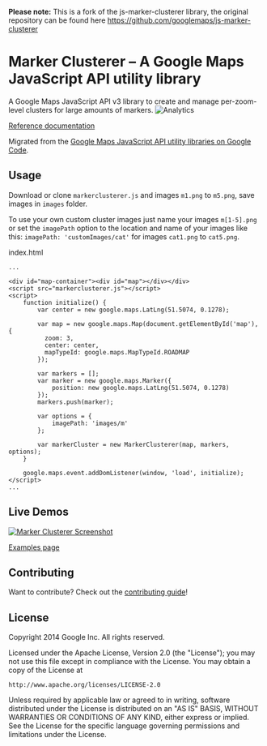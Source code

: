 **Please note:** This is a fork of the js-marker-clusterer library, the original repository can be found here https://github.com/googlemaps/js-marker-clusterer

Marker Clusterer – A Google Maps JavaScript API utility library
==============

A Google Maps JavaScript API v3 library to create and manage per-zoom-level clusters for large amounts of markers.
![Analytics](https://maps-ga-beacon.appspot.com/UA-12846745-20/js-marker-clusterer/readme?pixel)

[Reference documentation](https://googlemaps.github.io/js-marker-clusterer/docs/reference.html)

Migrated from the [Google Maps JavaScript API utility libraries on Google Code](https://code.google.com/p/google-maps-utility-library-v3/).

## Usage

Download or clone `markerclusterer.js` and images `m1.png` to `m5.png`, save images in `images` folder.

To use your own custom cluster images just name your images `m[1-5].png` or set the `imagePath` option to the location and name of your images like this: `imagePath: 'customImages/cat'` for images `cat1.png` to `cat5.png`.

index.html

    ...

    <div id="map-container"><div id="map"></div></div>
    <script src="markerclusterer.js"></script>
    <script>
        function initialize() {
            var center = new google.maps.LatLng(51.5074, 0.1278);

            var map = new google.maps.Map(document.getElementById('map'), {
              zoom: 3,
              center: center,
              mapTypeId: google.maps.MapTypeId.ROADMAP
            });

            var markers = [];
            var marker = new google.maps.Marker({
                position: new google.maps.LatLng(51.5074, 0.1278)
            });
            markers.push(marker);

            var options = {
                imagePath: 'images/m'
            };

            var markerCluster = new MarkerClusterer(map, markers, options);
        }

        google.maps.event.addDomListener(window, 'load', initialize);
    </script>
    ...
    

## Live Demos

[![Marker Clusterer Screenshot](https://googlemaps.github.io/js-marker-clusterer/screenshot.png)](https://googlemaps.github.io/js-marker-clusterer/docs/examples.html)

[Examples page](https://googlemaps.github.io/js-marker-clusterer/docs/examples.html)

## Contributing

Want to contribute? Check out the [contributing guide](CONTRIBUTING.md)!

## License

Copyright 2014 Google Inc. All rights reserved.

Licensed under the Apache License, Version 2.0 (the "License");
you may not use this file except in compliance with the License.
You may obtain a copy of the License at

    http://www.apache.org/licenses/LICENSE-2.0

Unless required by applicable law or agreed to in writing, software
distributed under the License is distributed on an "AS IS" BASIS,
WITHOUT WARRANTIES OR CONDITIONS OF ANY KIND, either express or implied.
See the License for the specific language governing permissions and
limitations under the License.
